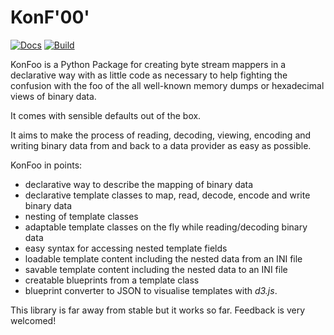 # KonF'00'

[![Docs](https://readthedocs.org/projects/konfoo/badge/?version=latest)](http://konfoo.readthedocs.org/en/latest/)
[![Build](https://travis-ci.org/JoeVirtual/KonFoo.svg?branch=master)](https://travis-ci.org/JoeVirtual/KonFoo)

KonFoo is a Python Package for creating byte stream mappers in a declarative
way with as little code as necessary to help fighting the confusion with the
foo of the all well-known memory dumps or hexadecimal views of binary data.

It comes with sensible defaults out of the box.

It aims to make the process of reading, decoding, viewing, encoding and
writing binary data from and back to a data provider as easy as possible.

KonFoo in points:

-   declarative way to describe the mapping of binary data
-   declarative template classes to map, read, decode, encode and write binary data
-   nesting of template classes
-   adaptable template classes on the fly while reading/decoding binary data
-   easy syntax for accessing nested template fields
-   loadable template content including the nested data from an INI file
-   savable template content including the nested data to an INI file
-   creatable blueprints from a template class
-   blueprint converter to JSON to visualise templates with *d3.js*.

This library is far away from stable but it works so far.
Feedback is very welcomed!
